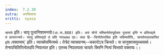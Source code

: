 ```yaml
---
index:  7.2.30
sutra:  अपचितश्च
vritti:  nyasa
---
```


`चायतेः` इति। चायृ पूजानिशामनयोः` (धा.पा.880) इति। अयं योगो यश्चिनोतेरपूर्वसय पूजायां वृत्तिं न प्रतिपद्यते तं प्रत्यारभ्यते। यस्तु प्रतिपद्यते तं प्रति नारब्धब्ध एव। तथा हि--चिनोतेरपचित इति भविष्यतीति, चायतेस्त्ववचायित इति।
`वक्तव्यम्` इति। व्याख्येयमित्यर्थः। तेत्रेदं व्याख्यानम्--चकारोऽत्र क्रियते। स चानुक्तसमुच्चयार्थः। तेनापचितिरित्येतदपि निपात्यत इति। एतच्च निपातयता चायतेः क्तिनि नित्यं चिभावो वक्तव्यः।।

